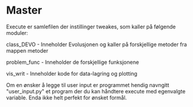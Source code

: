 # Master

Execute er samlefilen der instillinger tweakes, som kaller på følgende moduler:

class_DEVO - Inneholder Evolusjonen og kaller på forskjellige metoder fra mappen metoder

problem_func - Inneholder de forskjellige funksjonene

vis_writ - Inneholder kode for data-lagring og plotting

Om en ønsker å legge til user input er programmet hendig navngitt "user_input.py" et program der du kan håndtere execute med egenvalgte variable. Enda ikke helt perfekt for ønsket formål.

